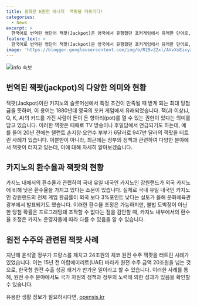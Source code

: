 ```yaml
---
title: 광화문 K원전 에너지  잭팟을 터뜨리다!
categories:
  - News
excerpt: >
  한국어로 번역된 영단어 잭팟(Jackpot)은 영국에서 유행했던 포커게임에서 유래한 단어로, 카지노의 슬롯머신에서 숫자 7이 세 번 연속 나올 때 받는 최고 당첨금을 의미합니다. 이에 관련된 사례로는 손지창·오연수 부부가 20년 전에 6달러로 947만 달러를 받은 사례가 있습니다. 미국 카지노에서 외국인이 잭팟을 받으면 미국 영주로 종용되는 등, 흥미로운 후일담이 있습니다. 미국의 높은 환수율과 국내 강원랜드의 낮은 환수율, 그리고 문재인정부의 원전 수출 성공 등 다양한 이야기가 포함되어 있습니다.
feature_text: >
  한국어로 번역된 영단어 잭팟(Jackpot)은 영국에서 유행했던 포커게임에서 유래한 단어로, 카지노의 슬롯머신에서 숫자 7이 세 번 연속 나올 때 받는 최고 당첨금을 의미합니다. 이에 관련된 사례로는 손지창·오연수 부부가 20년 전에 6달러로 947만 달러를 받은 사례가 있습니다. 미국 카지노에서 외국인이 잭팟을 받으면 미국 영주로 종용되는 등, 흥미로운 후일담이 있습니다. 미국의 높은 환수율과 국내 강원랜드의 낮은 환수율, 그리고 문재인정부의 원전 수출 성공 등 다양한 이야기가 포함되어 있습니다.
image: 'https://blogger.googleusercontent.com/img/b/R29vZ2xl/AVvXsEixyZcFfHzMRdzZMjFBmAUKJYCLCGyLL1o632UiGVXcaFdKo_bkvkuCioo0uUKlGfBVcT3P84aROyZIXSBEx3Aw5nCQ3pTgDom1WDC4m8eifvWiAmWEEVb4x6G_l8C0QH225ldMjyaFvpxGEBGNO37VmDTDMHGhJPq73UglMfDca1-0aw/s1600/blogspot.png'
---
```


<p><img src="https://blogger.googleusercontent.com/img/b/R29vZ2xl/AVvXsEixyZcFfHzMRdzZMjFBmAUKJYCLCGyLL1o632UiGVXcaFdKo_bkvkuCioo0uUKlGfBVcT3P84aROyZIXSBEx3Aw5nCQ3pTgDom1WDC4m8eifvWiAmWEEVb4x6G_l8C0QH225ldMjyaFvpxGEBGNO37VmDTDMHGhJPq73UglMfDca1-0aw/s1600/blogspot.png" alt="info 속보" /></p>

<h2 data-ke-size="size26">번역된 잭팟(jackpot)의 다양한 의미와 현황</h2>

<p data-ke-size="size16">잭팟(Jackpot)이란 카지노의 슬롯머신에서 특정 조건이 만족될 때 받게 되는 최대 당첨금을 뜻하며, 이 용어는 1880년대 영국의 포커 게임에서 유래되었습니다. 잭(J) 이상(J, Q, K, A)의 카드를 가진 사람이 돈이 든 항아리(pot)를 열 수 있는 권한이 있다는 의미를 담고 있습니다. 이러한 잭팟은 때때로 TV 방송이나 후일담에서 언급되기도 하는데, 예를 들어 20년 전에는 탤런트 손지창·오연수 부부가 6달러로 947만 달러의 잭팟을 터트린 사례가 있습니다. 이뿐만이 아니라, 최근에는 정부의 정책과 관련하여 다양한 분야에서 잭팟이 터지고 있는데, 이에 대해 자세히 알아보겠습니다.</p>

<h2 data-ke-size="size26">카지노의 환수율과 잭팟의 현황</h2>

<p data-ke-size="size16">카지노 내에서의 환수율과 관련하여 국내 유일 내국인 카지노인 강원랜드가 외국 카지노에 비해 낮은 환수율을 가지고 있다는 소문이 있습니다. 실제로 국내 유일 내국인 카지노인 강원랜드의 전체 게임 환급률이 외국 보다 3%포인트 낮다는 실토가 올해 문화체육관광부에서 발표되기도 했습니다. 이러한 환수율 조정은 가능하지만, 불법 도박장이 아닌 한 당첨 확률은 프로그래밍돼 조작할 수 없다는 점을 감안할 때, 카지노 내부에서의 환수율 조정은 카지노 운영자들에 따라 다를 수 있음을 알 수 있습니다.</p>

<h2 data-ke-size="size26">원전 수주와 관련된 잭팟 사례</h2>

<p data-ke-size="size16">지난해 윤석열 정부가 프랑스를 제치고 24조원의 체코 원전 수주 잭팟을 터트린 사례가 있었습니다. 이는 15년 전 아랍에미리트(UAE) 바라카 원전 수주 금액 20조원을 넘는 것으로, 한국형 원전 수출 성공 쾌거가 반가운 일이라고 할 수 있습니다. 이러한 사례를 통해, 원전 수주 분야에서도 국가 차원의 정책과 정부의 노력에 의한 성과가 있음을 확인할 수 있습니다.</p>
유용한 생활 정보가 필요하시다면, <a href="https://opensis.kr" rel="dofollow">opensis.kr</a>


